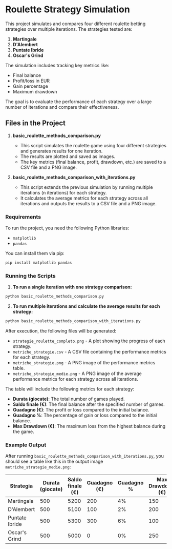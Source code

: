 
# Roulette Strategy Simulation

This project simulates and compares four different roulette betting strategies over multiple iterations. The strategies tested are:

1. **Martingale**
2. **D'Alembert**
3. **Puntate Ibride**
4. **Oscar's Grind**

The simulation includes tracking key metrics like:
- Final balance
- Profit/loss in EUR
- Gain percentage
- Maximum drawdown

The goal is to evaluate the performance of each strategy over a large number of iterations and compare their effectiveness.

## Files in the Project

1. **basic_roulette_methods_comparison.py**
   - This script simulates the roulette game using four different strategies and generates results for one iteration.
   - The results are plotted and saved as images.
   - The key metrics (final balance, profit, drawdown, etc.) are saved to a CSV file and a PNG image.

2. **basic_roulette_methods_comparison_with_iterations.py**
   - This script extends the previous simulation by running multiple iterations (n iterations) for each strategy.
   - It calculates the average metrics for each strategy across all iterations and outputs the results to a CSV file and a PNG image.
   
### Requirements

To run the project, you need the following Python libraries:

- `matplotlib`
- `pandas`

You can install them via pip:

```bash
pip install matplotlib pandas
```

### Running the Scripts

1. **To run a single iteration with one strategy comparison:**

```bash
python basic_roulette_methods_comparison.py
```

2. **To run multiple iterations and calculate the average results for each strategy:**

```bash
python basic_roulette_methods_comparison_with_iterations.py
```

After execution, the following files will be generated:

- `strategie_roulette_completo.png` - A plot showing the progress of each strategy.
- `metriche_strategie.csv` - A CSV file containing the performance metrics for each strategy.
- `metriche_strategie.png` - A PNG image of the performance metrics table.
- `metriche_strategie_medie.png` - A PNG image of the average performance metrics for each strategy across all iterations.
  
The table will include the following metrics for each strategy:

- **Durata (giocate)**: The total number of games played.
- **Saldo finale (€)**: The final balance after the specified number of games.
- **Guadagno (€)**: The profit or loss compared to the initial balance.
- **Guadagno %**: The percentage of gain or loss compared to the initial balance.
- **Max Drawdown (€)**: The maximum loss from the highest balance during the game.

### Example Output

After running `basic_roulette_methods_comparison_with_iterations.py`, you should see a table like this in the output image `metriche_strategie_medie.png`:

| Strategia      | Durata (giocate) | Saldo finale (€) | Guadagno (€) | Guadagno % | Max Drawdown (€) |
|----------------|------------------|------------------|--------------|------------|------------------|
| Martingala     | 500              | 5200             | 200          | 4%         | 150              |
| D'Alembert     | 500              | 5100             | 100          | 2%         | 200              |
| Puntate Ibride | 500              | 5300             | 300          | 6%         | 100              |
| Oscar's Grind  | 500              | 5000             | 0            | 0%         | 250              |

